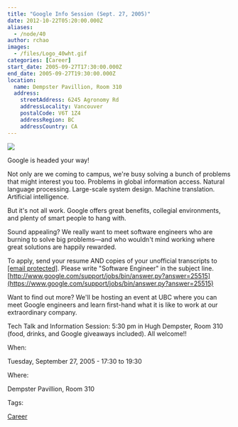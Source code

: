 ```yaml
---
title: "Google Info Session (Sept. 27, 2005)"
date: 2012-10-22T05:20:00.000Z
aliases:
  - /node/40
author: rchao
images:
  - /files/Logo_40wht.gif
categories: [Career]
start_date: 2005-09-27T17:30:00.000Z
end_date: 2005-09-27T19:30:00.000Z
location:
  name: Dempster Pavillion, Room 310
  address:
    streetAddress: 6245 Agronomy Rd
    addressLocality: Vancouver
    postalCode: V6T 1Z4
    addressRegion: BC
    addressCountry: CA
---
```


![](/files/Logo_40wht.gif)

Google is headed your way!

Not only are we coming to campus, we're busy solving a bunch of problems that might interest you too. Problems in global information access. Natural language processing. Large-scale system design. Machine translation. Artificial intelligence.

But it's not all work. Google offers great benefits, collegial environments, and plenty of smart people to hang with.

Sound appealing? We really want to meet software engineers who are burning to solve big problems—and who wouldn't mind working where great solutions are happily rewarded.

To apply, send your resume AND copies of your unofficial transcripts to [\[email protected\]](/cdn-cgi/l/email-protection#72111d1e1e171517181d10015927303132151d1d151e175c111d1f). Please write "Software Engineer" in the subject line. [http://www.google.com/support/jobs/bin/answer.py?answer=25515](https://www.google.com/support/jobs/bin/answer.py?answer=25515)

Want to find out more? We'll be hosting an event at UBC where you can meet Google engineers and learn first-hand what it is like to work at our extraordinary company.

Tech Talk and Information Session: 5:30 pm in Hugh Dempster, Room 310 (food, drinks, and Google giveaways included). All welcome!!

When: 

Tuesday, September 27, 2005 - 17:30 to 19:30

Where: 

Dempster Pavillion, Room 310

Tags: 

[Career](/career)
